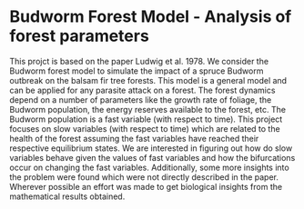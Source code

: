 # Budworm Forest Model - Analysis of forest parameters

This projct is based on the paper Ludwig et al. 1978. We consider the Budworm forest model to simulate the impact of a spruce Budworm outbreak
on the balsam fir tree forests. This model is a general model and can be applied for any parasite
attack on a forest. The forest dynamics depend on a number of parameters like the growth rate
of foliage, the Budworm population, the energy reserves available to the forest, etc. The Budworm
population is a fast variable (with respect to time).
This project focuses on slow variables (with respect to time) which are related to the health of the forest assuming
the fast variables have reached their respective equilibrium states. We are interested in figuring out
how do slow variables behave given the values of fast variables and how the bifurcations occur
on changing the fast variables. Additionally, some more insights into the problem were found which were
not directly described in the paper. Wherever possible an effort was made to get biological insights from
the mathematical results obtained.
